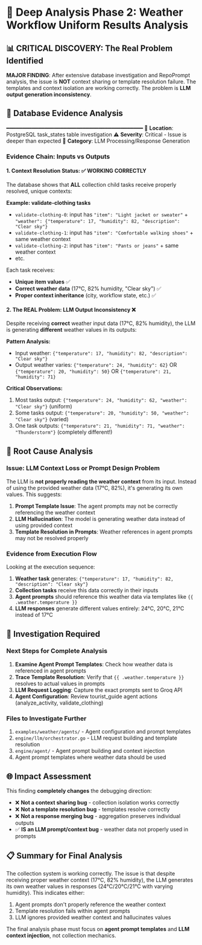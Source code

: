 # 🔎 Deep Analysis Phase 2: Weather Workflow Uniform Results Analysis

## 📊 CRITICAL DISCOVERY: The Real Problem Identified

**MAJOR FINDING**: After extensive database investigation and RepoPrompt analysis, the issue is **NOT** context sharing or template resolution failure. The templates and context isolation are working correctly. The problem is **LLM output generation inconsistency**.

## 🧩 Database Evidence Analysis

━━━━━━━━━━━━━━━━━━━━━━━━━━━━━━━━━━━━━━━━━━━
📍 **Location**: PostgreSQL task_states table investigation
⚠️ **Severity**: Critical - Issue is deeper than expected
📂 **Category**: LLM Processing/Response Generation

### Evidence Chain: Inputs vs Outputs

#### 1. Context Resolution Status: ✅ WORKING CORRECTLY

The database shows that **ALL** collection child tasks receive properly resolved, unique contexts:

**Example: validate-clothing tasks**

- `validate-clothing-0`: input has `"item": "Light jacket or sweater"` + `"weather": {"temperature": 17, "humidity": 82, "description": "Clear sky"}`
- `validate-clothing-1`: input has `"item": "Comfortable walking shoes"` + same weather context
- `validate-clothing-2`: input has `"item": "Pants or jeans"` + same weather context
- etc.

Each task receives:

- **Unique item values** ✅
- **Correct weather data** (17°C, 82% humidity, "Clear sky") ✅
- **Proper context inheritance** (city, workflow state, etc.) ✅

#### 2. The REAL Problem: LLM Output Inconsistency ❌

Despite receiving **correct** weather input data (17°C, 82% humidity), the LLM is generating **different** weather values in its outputs:

**Pattern Analysis:**

- Input weather: `{"temperature": 17, "humidity": 82, "description": "Clear sky"}`
- Output weather varies: `{"temperature": 24, "humidity": 62}` OR `{"temperature": 20, "humidity": 50}` OR `{"temperature": 21, "humidity": 71}`

**Critical Observations:**

1. Most tasks output: `{"temperature": 24, "humidity": 62, "weather": "Clear sky"}` (uniform)
2. Some tasks output: `{"temperature": 20, "humidity": 50, "weather": "Clear sky"}` (varied)
3. One task outputs: `{"temperature": 21, "humidity": 71, "weather": "Thunderstorm"}` (completely different!)

## 🎯 Root Cause Analysis

### Issue: LLM Context Loss or Prompt Design Problem

The LLM is **not properly reading the weather context** from its input. Instead of using the provided weather data (17°C, 82%), it's generating its own values. This suggests:

1. **Prompt Template Issue**: The agent prompts may not be correctly referencing the weather context
2. **LLM Hallucination**: The model is generating weather data instead of using provided context
3. **Template Resolution in Prompts**: Weather references in agent prompts may not be resolved properly

### Evidence from Execution Flow

Looking at the execution sequence:

1. **Weather task** generates: `{"temperature": 17, "humidity": 82, "description": "Clear sky"}`
2. **Collection tasks** receive this data correctly in their inputs
3. **Agent prompts** should reference this weather data via templates like `{{ .weather.temperature }}`
4. **LLM responses** generate different values entirely: 24°C, 20°C, 21°C instead of 17°C

## 🔧 Investigation Required

### Next Steps for Complete Analysis

1. **Examine Agent Prompt Templates**: Check how weather data is referenced in agent prompts
2. **Trace Template Resolution**: Verify that `{{ .weather.temperature }}` resolves to actual values in prompts
3. **LLM Request Logging**: Capture the exact prompts sent to Groq API
4. **Agent Configuration**: Review tourist_guide agent actions (analyze_activity, validate_clothing)

### Files to Investigate Further

1. `examples/weather/agents/` - Agent configuration and prompt templates
2. `engine/llm/orchestrator.go` - LLM request building and template resolution
3. `engine/agent/` - Agent prompt building and context injection
4. Agent prompt templates where weather data should be used

## 🌐 Impact Assessment

This finding **completely changes** the debugging direction:

- ❌ **Not a context sharing bug** - collection isolation works correctly
- ❌ **Not a template resolution bug** - templates resolve correctly
- ❌ **Not a response merging bug** - aggregation preserves individual outputs
- ✅ **IS an LLM prompt/context bug** - weather data not properly used in prompts

## 📋 Summary for Final Analysis

The collection system is working correctly. The issue is that despite receiving proper weather context (17°C, 82% humidity), the LLM generates its own weather values in responses (24°C/20°C/21°C with varying humidity). This indicates either:

1. Agent prompts don't properly reference the weather context
2. Template resolution fails within agent prompts
3. LLM ignores provided weather context and hallucinates values

The final analysis phase must focus on **agent prompt templates** and **LLM context injection**, not collection mechanics.
